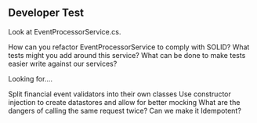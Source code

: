 ## Developer Test

Look at EventProcessorService.cs.

How can you refactor EventProcessorService to comply with SOLID?
What tests might you add around this service?
What can be done to make tests easier write against our services?

Looking for....

Split financial event validators into their own classes
Use constructor injection to create datastores and allow for better mocking
What are the dangers of calling the same request twice? Can we make it Idempotent?
